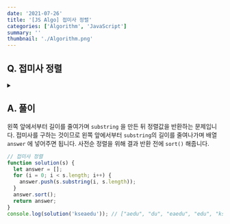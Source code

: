 ```yaml
---
date: '2021-07-26'
title: '[JS Algo] 접미사 정렬'
categories: ['Algorithm', 'JavaScript']
summary: ''
thumbnail: './Algorithm.png'
---
```


## Q. 접미사 정렬

<details>
<summary></summary>
<div markdown="1">

문자열 `s` 가 주어지면 `s` 문자열의 모든 접미사를 구하고, 사전순으로 출력하는 프로그램을 작성하세요.

</div>
</details>

## A. 풀이

왼쪽 앞에서부터 길이를 줄여가며 `substring` 을 만든 뒤 정렬값을 반환하는 문제입니다.
접미사를 구하는 것이므로 왼쪽 앞에서부터 `substring`의 길이를 줄여나가며 배열 `answer` 에 넣어주면 됩니다. 사전순 정렬을 위해 결과 반환 전에 `sort()` 해줍니다.

```javascript
// 접미사 정렬
function solution(s) {
  let answer = [];
  for (i = 0; i < s.length; i++) {
    answer.push(s.substring(i, s.length));
  }
  answer.sort();
  return answer;
}
console.log(solution('kseaedu')); // ["aedu", "du", "eaedu", "edu", "kseaedu", "seaedu", "u"]
```
